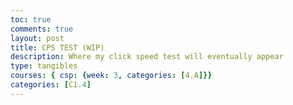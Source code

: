 ```yaml
---
toc: true
comments: true
layout: post
title: CPS TEST (WIP)
description: Where my click speed test will eventually appear
type: tangibles
courses: { csp: {week: 3, categories: [4.A]}}
categories: [C1.4]
---
```

